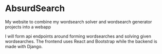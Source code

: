 # AbsurdSearch

My website to combine my wordsearch solver and wordsearch generator projects into a webapp

I will form api endpoints around forming wordsearches and solving given wordsearches. The frontend uses React and Bootstrap while
the backend is made with Django.
